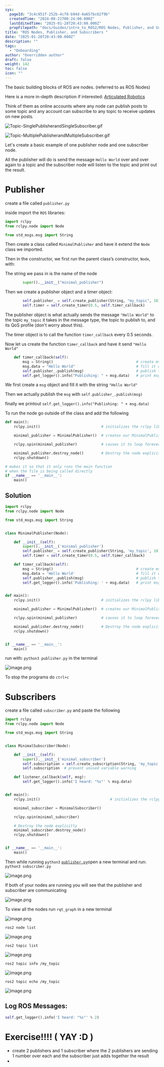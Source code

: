 ```yaml
---
sys:
  pageId: "3c4c951f-252b-4cf8-b94d-4a657bc62f9b"
  createdTime: "2024-08-21T00:24:00.000Z"
  lastEditedTime: "2025-01-28T20:43:00.000Z"
  propFilepath: "docs/Guides/intro_to_ROS2/ROS Nodes, Publisher, and Subscribers .md"
title: "ROS Nodes, Publisher, and Subscribers "
date: "2025-01-28T20:43:00.000Z"
description: ""
tags:
  - "Onboarding"
author: "Overridden author"
draft: false
weight: 142
toc: false
icon: ""
---
```


The basic building blocks of ROS are nodes. (referred to as ROS Nodes)

Here is a more in-depth description if interested: [Articulated Robotics](https://articulatedrobotics.xyz/tutorials/ready-for-ros/ros-overview#2-nodes)

Think of them as online accounts where any node can publish posts to some topic and any account can subscribe to any topic to receive updates on new posts.

![Topic-SinglePublisherandSingleSubscriber.gif](https://docs.ros.org/en/humble/_images/Topic-SinglePublisherandSingleSubscriber.gif)

![Topic-MultiplePublisherandMultipleSubscriber.gif](https://docs.ros.org/en/humble/_images/Topic-MultiplePublisherandMultipleSubscriber.gif)

Let's create a basic example of one publisher node and one subscriber node.

All the publisher will do is send the message `Hello World` over and over again to a topic and the subscriber node will listen to the topic and print out the result.

# Publisher

create a file called `publisher.py` 

inside import the `ROS` libraries:

```python
import rclpy
from rclpy.node import Node

from std_msgs.msg import String
```

Then create a class called `MinimalPublisher` and have it extend the `Node` class we imported.

Then in the constructor, we first run the parent class’s constructor, `Node`, with:

The string we pass in is the name of the node

```python
        super().__init__("minimal_publisher")
```

Then we create a publisher object and a timer object:

```python
        self.publisher_ = self.create_publisher(String, "my_topic", 10)
        self.timer = self.create_timer(0.5, self.timer_callback)
```

The publisher object is what actually sends the message `"Hello World"` to the topic `my_topic` it takes in the message type, the topic to publish to, and its QoS profile (don't worry about this).

The timer object is to call the function `timer_callback` every 0.5 seconds.

Now let us create the function `timer_callback` and have it send `"Hello World"`

```python
    def timer_callback(self):
        msg = String()                                      # create msg object
        msg.data = "Hello World"                            # fill it with data
        self.publisher_.publish(msg)                        # publish the message
        self.get_logger().info("Publishing: " + msg.data)   # print msg
```

We first create a `msg` object and fill it with the string `"Hello World"`

Then we actually publish the `msg` with `self.publisher_.publish(msg)`

finally we printout `self.get_logger().info("Publishing: " + msg.data)`

To run the node go outside of the class and add the following

```python
def main():
    rclpy.init()                            # initializes the rclpy library

    minimal_publisher = MinimalPublisher()  # creates our MinimalPublisher object

    rclpy.spin(minimal_publisher)           # causes it to loop forever

    minimal_publisher.destroy_node()        # Destroy the node explicitly
    rclpy.shutdown()

# makes it so that it only runs the main function
# when the file is being called directly
if __name__ == '__main__': 
    main()
```

## Solution

```python
import rclpy
from rclpy.node import Node

from std_msgs.msg import String


class MinimalPublisher(Node):

    def __init__(self):
        super().__init__('minimal_publisher')
        self.publisher_ = self.create_publisher(String, 'my_topic', 10)
        self.timer = self.create_timer(0.5, self.timer_callback)

    def timer_callback(self):
        msg = String()                                      # create msg object
        msg.data = 'Hello World'                            # fill it with data
        self.publisher_.publish(msg)                        # publish the message
        self.get_logger().info('Publishing: ' + msg.data)   # print msg


def main():
    rclpy.init()                            # initializes the rclpy library

    minimal_publisher = MinimalPublisher()  # creates our MinimalPublisher object

    rclpy.spin(minimal_publisher)           # causes it to loop forever

    minimal_publisher.destroy_node()        # Destroy the node explicitly
    rclpy.shutdown()


if __name__ == '__main__':
    main()
```

run with: `python3 publisher.py` in the terminal

![image.png](https://prod-files-secure.s3.us-west-2.amazonaws.com/d518164a-d88e-44d1-a4ee-3adb3bd8bce0/9214accb-ad5b-44f1-a31c-b3167c59138b/image.png?X-Amz-Algorithm=AWS4-HMAC-SHA256&X-Amz-Content-Sha256=UNSIGNED-PAYLOAD&X-Amz-Credential=ASIAZI2LB4662A63RJQT%2F20250604%2Fus-west-2%2Fs3%2Faws4_request&X-Amz-Date=20250604T091005Z&X-Amz-Expires=3600&X-Amz-Security-Token=IQoJb3JpZ2luX2VjEE8aCXVzLXdlc3QtMiJGMEQCIHR21Nu9NV35nb0%2FCq2MOg4hd7uwxXSs4RIqO7Niu6N6AiAD4VrJuPADIZZinPSONlB3I23PzFGlumGfy16Ymth64Sr%2FAwgoEAAaDDYzNzQyMzE4MzgwNSIM4f6tX7xP%2B4vIKt9tKtwD1Dh6uxgbpsx4sG7xxwQSe4NsYDMsR23%2BjJrMFTyOgOD5oGLfadq0DRS4epCH3%2FPUSVsKI9dbSpcr7aAmNkvmrbTUBJOaIqxh1%2FAgkLR6Tx8UzWXVQipQ7fNtyZuO5R49BR7%2FZuq%2Bf6OXZ66TEqm%2BoXMqfOGcx1vuS3DnnAJGSw7H%2BtRfT00MqtfbCvOCtDlDZ8HUeKBQtDy5sYnJ6TfhMp%2FpvAynx7tPfnnO9wOLe3Cojq8S5SlwtvA1zEUPHaPKeU%2BNiU0%2BXZ8Cc2bFMv0ZMpESeHRxKyqlCb7QPtkLkcP%2FJqqAV9UPqgfzUWJC%2Fo1kMeLNZba2Ee08rwwVA12jtG984XuUIGXH9TQXYZZLYjIk346tc4%2BXCnUAlDezY0Zh39ISDUBnHybXTA32QPlDj5fh3PvSU%2Bkak1TGeoco8RMmLx4tt%2FpN7MB54U8TQOYzODNW8sg5EPDbs6npy7wqxkiBc%2BJ08t%2Bmr0J%2BQNLvkYf6xAGVn5MMeurwXfspK2tb6dIt%2By4Scs98IFvs3Cqo1jFv%2BKeLFmFgTRII7VcFDfhV%2F6ptXErPBetzSCkL6cuIui9%2B4x3RahWDtgAxwyUAsoRsc0H5xyohANZOkL9t8ZhFzuiyDyOufvwVcB8w1eX%2FwQY6pgERlR9pnB%2FBkxssk7Jw%2FPyJB96pmHOcwL%2FJuoTCnM9UvVcHysZ1eAMApgE%2BnEKFCK%2BM3HXsC9IbeliygA%2F89dW211svWILaVwv3%2FaDvRF4QYS%2F8I3El7KcM51N4Wzn%2BNKTCQdZBAfu8XKSOghvDc83lFItUs%2BF38O2m%2BpngAYAADR3tDqKPkiGngPgCwlq8vHewvGM%2FkSyR%2FsN68czeZqSt%2FKMkJI2E&X-Amz-Signature=d58b996886843d155d5a9e6aea469d52f9149a6482331fe06f4da835fc67cd5c&X-Amz-SignedHeaders=host&x-id=GetObject)

To stop the programs do `ctrl+c`

# Subscribers

create a file called `subscriber.py` and paste the following

```python
import rclpy
from rclpy.node import Node

from std_msgs.msg import String


class MinimalSubscriber(Node):

    def __init__(self):
        super().__init__('minimal_subscriber')
        self.subscription = self.create_subscription(String, 'my_topic', self.listener_callback, 10)
        self.subscription  # prevent unused variable warning

    def listener_callback(self, msg):
        self.get_logger().info('I heard: "%s"' % msg.data)


def main():
    rclpy.init()                                # initializes the rclpy library

    minimal_subscriber = MinimalSubscriber()

    rclpy.spin(minimal_subscriber)

    # Destroy the node explicitly
    minimal_subscriber.destroy_node()
    rclpy.shutdown()


if __name__ == '__main__':
    main()
```

Then while running `python3` [`publisher.py`](http://publisher.py/)open a new terminal and run: `python3 subscriber.py` 

![image.png](https://prod-files-secure.s3.us-west-2.amazonaws.com/d518164a-d88e-44d1-a4ee-3adb3bd8bce0/611fccf2-c738-4dbd-94e9-98f209092866/image.png?X-Amz-Algorithm=AWS4-HMAC-SHA256&X-Amz-Content-Sha256=UNSIGNED-PAYLOAD&X-Amz-Credential=ASIAZI2LB4662A63RJQT%2F20250604%2Fus-west-2%2Fs3%2Faws4_request&X-Amz-Date=20250604T091005Z&X-Amz-Expires=3600&X-Amz-Security-Token=IQoJb3JpZ2luX2VjEE8aCXVzLXdlc3QtMiJGMEQCIHR21Nu9NV35nb0%2FCq2MOg4hd7uwxXSs4RIqO7Niu6N6AiAD4VrJuPADIZZinPSONlB3I23PzFGlumGfy16Ymth64Sr%2FAwgoEAAaDDYzNzQyMzE4MzgwNSIM4f6tX7xP%2B4vIKt9tKtwD1Dh6uxgbpsx4sG7xxwQSe4NsYDMsR23%2BjJrMFTyOgOD5oGLfadq0DRS4epCH3%2FPUSVsKI9dbSpcr7aAmNkvmrbTUBJOaIqxh1%2FAgkLR6Tx8UzWXVQipQ7fNtyZuO5R49BR7%2FZuq%2Bf6OXZ66TEqm%2BoXMqfOGcx1vuS3DnnAJGSw7H%2BtRfT00MqtfbCvOCtDlDZ8HUeKBQtDy5sYnJ6TfhMp%2FpvAynx7tPfnnO9wOLe3Cojq8S5SlwtvA1zEUPHaPKeU%2BNiU0%2BXZ8Cc2bFMv0ZMpESeHRxKyqlCb7QPtkLkcP%2FJqqAV9UPqgfzUWJC%2Fo1kMeLNZba2Ee08rwwVA12jtG984XuUIGXH9TQXYZZLYjIk346tc4%2BXCnUAlDezY0Zh39ISDUBnHybXTA32QPlDj5fh3PvSU%2Bkak1TGeoco8RMmLx4tt%2FpN7MB54U8TQOYzODNW8sg5EPDbs6npy7wqxkiBc%2BJ08t%2Bmr0J%2BQNLvkYf6xAGVn5MMeurwXfspK2tb6dIt%2By4Scs98IFvs3Cqo1jFv%2BKeLFmFgTRII7VcFDfhV%2F6ptXErPBetzSCkL6cuIui9%2B4x3RahWDtgAxwyUAsoRsc0H5xyohANZOkL9t8ZhFzuiyDyOufvwVcB8w1eX%2FwQY6pgERlR9pnB%2FBkxssk7Jw%2FPyJB96pmHOcwL%2FJuoTCnM9UvVcHysZ1eAMApgE%2BnEKFCK%2BM3HXsC9IbeliygA%2F89dW211svWILaVwv3%2FaDvRF4QYS%2F8I3El7KcM51N4Wzn%2BNKTCQdZBAfu8XKSOghvDc83lFItUs%2BF38O2m%2BpngAYAADR3tDqKPkiGngPgCwlq8vHewvGM%2FkSyR%2FsN68czeZqSt%2FKMkJI2E&X-Amz-Signature=500b43181af4e10188f6d3bbc6fb41dd8f767eee47a1145d8a8a1366799a54f5&X-Amz-SignedHeaders=host&x-id=GetObject)

If both of your nodes are running you will see that the publisher and subscriber are communicating

![image.png](https://prod-files-secure.s3.us-west-2.amazonaws.com/d518164a-d88e-44d1-a4ee-3adb3bd8bce0/eea428b5-1cf0-43bb-a30b-81cbaf6c5c78/image.png?X-Amz-Algorithm=AWS4-HMAC-SHA256&X-Amz-Content-Sha256=UNSIGNED-PAYLOAD&X-Amz-Credential=ASIAZI2LB4662A63RJQT%2F20250604%2Fus-west-2%2Fs3%2Faws4_request&X-Amz-Date=20250604T091005Z&X-Amz-Expires=3600&X-Amz-Security-Token=IQoJb3JpZ2luX2VjEE8aCXVzLXdlc3QtMiJGMEQCIHR21Nu9NV35nb0%2FCq2MOg4hd7uwxXSs4RIqO7Niu6N6AiAD4VrJuPADIZZinPSONlB3I23PzFGlumGfy16Ymth64Sr%2FAwgoEAAaDDYzNzQyMzE4MzgwNSIM4f6tX7xP%2B4vIKt9tKtwD1Dh6uxgbpsx4sG7xxwQSe4NsYDMsR23%2BjJrMFTyOgOD5oGLfadq0DRS4epCH3%2FPUSVsKI9dbSpcr7aAmNkvmrbTUBJOaIqxh1%2FAgkLR6Tx8UzWXVQipQ7fNtyZuO5R49BR7%2FZuq%2Bf6OXZ66TEqm%2BoXMqfOGcx1vuS3DnnAJGSw7H%2BtRfT00MqtfbCvOCtDlDZ8HUeKBQtDy5sYnJ6TfhMp%2FpvAynx7tPfnnO9wOLe3Cojq8S5SlwtvA1zEUPHaPKeU%2BNiU0%2BXZ8Cc2bFMv0ZMpESeHRxKyqlCb7QPtkLkcP%2FJqqAV9UPqgfzUWJC%2Fo1kMeLNZba2Ee08rwwVA12jtG984XuUIGXH9TQXYZZLYjIk346tc4%2BXCnUAlDezY0Zh39ISDUBnHybXTA32QPlDj5fh3PvSU%2Bkak1TGeoco8RMmLx4tt%2FpN7MB54U8TQOYzODNW8sg5EPDbs6npy7wqxkiBc%2BJ08t%2Bmr0J%2BQNLvkYf6xAGVn5MMeurwXfspK2tb6dIt%2By4Scs98IFvs3Cqo1jFv%2BKeLFmFgTRII7VcFDfhV%2F6ptXErPBetzSCkL6cuIui9%2B4x3RahWDtgAxwyUAsoRsc0H5xyohANZOkL9t8ZhFzuiyDyOufvwVcB8w1eX%2FwQY6pgERlR9pnB%2FBkxssk7Jw%2FPyJB96pmHOcwL%2FJuoTCnM9UvVcHysZ1eAMApgE%2BnEKFCK%2BM3HXsC9IbeliygA%2F89dW211svWILaVwv3%2FaDvRF4QYS%2F8I3El7KcM51N4Wzn%2BNKTCQdZBAfu8XKSOghvDc83lFItUs%2BF38O2m%2BpngAYAADR3tDqKPkiGngPgCwlq8vHewvGM%2FkSyR%2FsN68czeZqSt%2FKMkJI2E&X-Amz-Signature=6f3e5cea5c43b2131f9734cd9e19c230041ff7e33fb73116238b7c58ed735256&X-Amz-SignedHeaders=host&x-id=GetObject)

To view all the nodes run `rqt_graph` in a new terminal

![image.png](https://prod-files-secure.s3.us-west-2.amazonaws.com/d518164a-d88e-44d1-a4ee-3adb3bd8bce0/1d98e964-4318-4d62-b5c4-8c8f78368598/image.png?X-Amz-Algorithm=AWS4-HMAC-SHA256&X-Amz-Content-Sha256=UNSIGNED-PAYLOAD&X-Amz-Credential=ASIAZI2LB4662A63RJQT%2F20250604%2Fus-west-2%2Fs3%2Faws4_request&X-Amz-Date=20250604T091005Z&X-Amz-Expires=3600&X-Amz-Security-Token=IQoJb3JpZ2luX2VjEE8aCXVzLXdlc3QtMiJGMEQCIHR21Nu9NV35nb0%2FCq2MOg4hd7uwxXSs4RIqO7Niu6N6AiAD4VrJuPADIZZinPSONlB3I23PzFGlumGfy16Ymth64Sr%2FAwgoEAAaDDYzNzQyMzE4MzgwNSIM4f6tX7xP%2B4vIKt9tKtwD1Dh6uxgbpsx4sG7xxwQSe4NsYDMsR23%2BjJrMFTyOgOD5oGLfadq0DRS4epCH3%2FPUSVsKI9dbSpcr7aAmNkvmrbTUBJOaIqxh1%2FAgkLR6Tx8UzWXVQipQ7fNtyZuO5R49BR7%2FZuq%2Bf6OXZ66TEqm%2BoXMqfOGcx1vuS3DnnAJGSw7H%2BtRfT00MqtfbCvOCtDlDZ8HUeKBQtDy5sYnJ6TfhMp%2FpvAynx7tPfnnO9wOLe3Cojq8S5SlwtvA1zEUPHaPKeU%2BNiU0%2BXZ8Cc2bFMv0ZMpESeHRxKyqlCb7QPtkLkcP%2FJqqAV9UPqgfzUWJC%2Fo1kMeLNZba2Ee08rwwVA12jtG984XuUIGXH9TQXYZZLYjIk346tc4%2BXCnUAlDezY0Zh39ISDUBnHybXTA32QPlDj5fh3PvSU%2Bkak1TGeoco8RMmLx4tt%2FpN7MB54U8TQOYzODNW8sg5EPDbs6npy7wqxkiBc%2BJ08t%2Bmr0J%2BQNLvkYf6xAGVn5MMeurwXfspK2tb6dIt%2By4Scs98IFvs3Cqo1jFv%2BKeLFmFgTRII7VcFDfhV%2F6ptXErPBetzSCkL6cuIui9%2B4x3RahWDtgAxwyUAsoRsc0H5xyohANZOkL9t8ZhFzuiyDyOufvwVcB8w1eX%2FwQY6pgERlR9pnB%2FBkxssk7Jw%2FPyJB96pmHOcwL%2FJuoTCnM9UvVcHysZ1eAMApgE%2BnEKFCK%2BM3HXsC9IbeliygA%2F89dW211svWILaVwv3%2FaDvRF4QYS%2F8I3El7KcM51N4Wzn%2BNKTCQdZBAfu8XKSOghvDc83lFItUs%2BF38O2m%2BpngAYAADR3tDqKPkiGngPgCwlq8vHewvGM%2FkSyR%2FsN68czeZqSt%2FKMkJI2E&X-Amz-Signature=185952c3c816812a83e99cc627717718961a182ab493d62c1d37731ff27e9398&X-Amz-SignedHeaders=host&x-id=GetObject)

`ros2 node list`

![image.png](https://prod-files-secure.s3.us-west-2.amazonaws.com/d518164a-d88e-44d1-a4ee-3adb3bd8bce0/680ac8cf-e6d9-4164-9ece-5b9a6fccffee/image.png?X-Amz-Algorithm=AWS4-HMAC-SHA256&X-Amz-Content-Sha256=UNSIGNED-PAYLOAD&X-Amz-Credential=ASIAZI2LB4662A63RJQT%2F20250604%2Fus-west-2%2Fs3%2Faws4_request&X-Amz-Date=20250604T091005Z&X-Amz-Expires=3600&X-Amz-Security-Token=IQoJb3JpZ2luX2VjEE8aCXVzLXdlc3QtMiJGMEQCIHR21Nu9NV35nb0%2FCq2MOg4hd7uwxXSs4RIqO7Niu6N6AiAD4VrJuPADIZZinPSONlB3I23PzFGlumGfy16Ymth64Sr%2FAwgoEAAaDDYzNzQyMzE4MzgwNSIM4f6tX7xP%2B4vIKt9tKtwD1Dh6uxgbpsx4sG7xxwQSe4NsYDMsR23%2BjJrMFTyOgOD5oGLfadq0DRS4epCH3%2FPUSVsKI9dbSpcr7aAmNkvmrbTUBJOaIqxh1%2FAgkLR6Tx8UzWXVQipQ7fNtyZuO5R49BR7%2FZuq%2Bf6OXZ66TEqm%2BoXMqfOGcx1vuS3DnnAJGSw7H%2BtRfT00MqtfbCvOCtDlDZ8HUeKBQtDy5sYnJ6TfhMp%2FpvAynx7tPfnnO9wOLe3Cojq8S5SlwtvA1zEUPHaPKeU%2BNiU0%2BXZ8Cc2bFMv0ZMpESeHRxKyqlCb7QPtkLkcP%2FJqqAV9UPqgfzUWJC%2Fo1kMeLNZba2Ee08rwwVA12jtG984XuUIGXH9TQXYZZLYjIk346tc4%2BXCnUAlDezY0Zh39ISDUBnHybXTA32QPlDj5fh3PvSU%2Bkak1TGeoco8RMmLx4tt%2FpN7MB54U8TQOYzODNW8sg5EPDbs6npy7wqxkiBc%2BJ08t%2Bmr0J%2BQNLvkYf6xAGVn5MMeurwXfspK2tb6dIt%2By4Scs98IFvs3Cqo1jFv%2BKeLFmFgTRII7VcFDfhV%2F6ptXErPBetzSCkL6cuIui9%2B4x3RahWDtgAxwyUAsoRsc0H5xyohANZOkL9t8ZhFzuiyDyOufvwVcB8w1eX%2FwQY6pgERlR9pnB%2FBkxssk7Jw%2FPyJB96pmHOcwL%2FJuoTCnM9UvVcHysZ1eAMApgE%2BnEKFCK%2BM3HXsC9IbeliygA%2F89dW211svWILaVwv3%2FaDvRF4QYS%2F8I3El7KcM51N4Wzn%2BNKTCQdZBAfu8XKSOghvDc83lFItUs%2BF38O2m%2BpngAYAADR3tDqKPkiGngPgCwlq8vHewvGM%2FkSyR%2FsN68czeZqSt%2FKMkJI2E&X-Amz-Signature=f6df4fd19f1016700640dc80de329bbeb0ee383270779665b9c42bf544ceb4a7&X-Amz-SignedHeaders=host&x-id=GetObject)

`ros2 topic list`

![image.png](https://prod-files-secure.s3.us-west-2.amazonaws.com/d518164a-d88e-44d1-a4ee-3adb3bd8bce0/eee2ebe1-27ef-4a4a-96fb-2ca54126fb29/image.png?X-Amz-Algorithm=AWS4-HMAC-SHA256&X-Amz-Content-Sha256=UNSIGNED-PAYLOAD&X-Amz-Credential=ASIAZI2LB4662A63RJQT%2F20250604%2Fus-west-2%2Fs3%2Faws4_request&X-Amz-Date=20250604T091005Z&X-Amz-Expires=3600&X-Amz-Security-Token=IQoJb3JpZ2luX2VjEE8aCXVzLXdlc3QtMiJGMEQCIHR21Nu9NV35nb0%2FCq2MOg4hd7uwxXSs4RIqO7Niu6N6AiAD4VrJuPADIZZinPSONlB3I23PzFGlumGfy16Ymth64Sr%2FAwgoEAAaDDYzNzQyMzE4MzgwNSIM4f6tX7xP%2B4vIKt9tKtwD1Dh6uxgbpsx4sG7xxwQSe4NsYDMsR23%2BjJrMFTyOgOD5oGLfadq0DRS4epCH3%2FPUSVsKI9dbSpcr7aAmNkvmrbTUBJOaIqxh1%2FAgkLR6Tx8UzWXVQipQ7fNtyZuO5R49BR7%2FZuq%2Bf6OXZ66TEqm%2BoXMqfOGcx1vuS3DnnAJGSw7H%2BtRfT00MqtfbCvOCtDlDZ8HUeKBQtDy5sYnJ6TfhMp%2FpvAynx7tPfnnO9wOLe3Cojq8S5SlwtvA1zEUPHaPKeU%2BNiU0%2BXZ8Cc2bFMv0ZMpESeHRxKyqlCb7QPtkLkcP%2FJqqAV9UPqgfzUWJC%2Fo1kMeLNZba2Ee08rwwVA12jtG984XuUIGXH9TQXYZZLYjIk346tc4%2BXCnUAlDezY0Zh39ISDUBnHybXTA32QPlDj5fh3PvSU%2Bkak1TGeoco8RMmLx4tt%2FpN7MB54U8TQOYzODNW8sg5EPDbs6npy7wqxkiBc%2BJ08t%2Bmr0J%2BQNLvkYf6xAGVn5MMeurwXfspK2tb6dIt%2By4Scs98IFvs3Cqo1jFv%2BKeLFmFgTRII7VcFDfhV%2F6ptXErPBetzSCkL6cuIui9%2B4x3RahWDtgAxwyUAsoRsc0H5xyohANZOkL9t8ZhFzuiyDyOufvwVcB8w1eX%2FwQY6pgERlR9pnB%2FBkxssk7Jw%2FPyJB96pmHOcwL%2FJuoTCnM9UvVcHysZ1eAMApgE%2BnEKFCK%2BM3HXsC9IbeliygA%2F89dW211svWILaVwv3%2FaDvRF4QYS%2F8I3El7KcM51N4Wzn%2BNKTCQdZBAfu8XKSOghvDc83lFItUs%2BF38O2m%2BpngAYAADR3tDqKPkiGngPgCwlq8vHewvGM%2FkSyR%2FsN68czeZqSt%2FKMkJI2E&X-Amz-Signature=beed241a73249dc245d1d22e6960a9895afe60825bbf7d8404bf5d4208418df4&X-Amz-SignedHeaders=host&x-id=GetObject)

`ros2 topic info /my_topic`

![image.png](https://prod-files-secure.s3.us-west-2.amazonaws.com/d518164a-d88e-44d1-a4ee-3adb3bd8bce0/6288ef12-cb9e-406f-b9eb-65feed3a9011/image.png?X-Amz-Algorithm=AWS4-HMAC-SHA256&X-Amz-Content-Sha256=UNSIGNED-PAYLOAD&X-Amz-Credential=ASIAZI2LB4662A63RJQT%2F20250604%2Fus-west-2%2Fs3%2Faws4_request&X-Amz-Date=20250604T091005Z&X-Amz-Expires=3600&X-Amz-Security-Token=IQoJb3JpZ2luX2VjEE8aCXVzLXdlc3QtMiJGMEQCIHR21Nu9NV35nb0%2FCq2MOg4hd7uwxXSs4RIqO7Niu6N6AiAD4VrJuPADIZZinPSONlB3I23PzFGlumGfy16Ymth64Sr%2FAwgoEAAaDDYzNzQyMzE4MzgwNSIM4f6tX7xP%2B4vIKt9tKtwD1Dh6uxgbpsx4sG7xxwQSe4NsYDMsR23%2BjJrMFTyOgOD5oGLfadq0DRS4epCH3%2FPUSVsKI9dbSpcr7aAmNkvmrbTUBJOaIqxh1%2FAgkLR6Tx8UzWXVQipQ7fNtyZuO5R49BR7%2FZuq%2Bf6OXZ66TEqm%2BoXMqfOGcx1vuS3DnnAJGSw7H%2BtRfT00MqtfbCvOCtDlDZ8HUeKBQtDy5sYnJ6TfhMp%2FpvAynx7tPfnnO9wOLe3Cojq8S5SlwtvA1zEUPHaPKeU%2BNiU0%2BXZ8Cc2bFMv0ZMpESeHRxKyqlCb7QPtkLkcP%2FJqqAV9UPqgfzUWJC%2Fo1kMeLNZba2Ee08rwwVA12jtG984XuUIGXH9TQXYZZLYjIk346tc4%2BXCnUAlDezY0Zh39ISDUBnHybXTA32QPlDj5fh3PvSU%2Bkak1TGeoco8RMmLx4tt%2FpN7MB54U8TQOYzODNW8sg5EPDbs6npy7wqxkiBc%2BJ08t%2Bmr0J%2BQNLvkYf6xAGVn5MMeurwXfspK2tb6dIt%2By4Scs98IFvs3Cqo1jFv%2BKeLFmFgTRII7VcFDfhV%2F6ptXErPBetzSCkL6cuIui9%2B4x3RahWDtgAxwyUAsoRsc0H5xyohANZOkL9t8ZhFzuiyDyOufvwVcB8w1eX%2FwQY6pgERlR9pnB%2FBkxssk7Jw%2FPyJB96pmHOcwL%2FJuoTCnM9UvVcHysZ1eAMApgE%2BnEKFCK%2BM3HXsC9IbeliygA%2F89dW211svWILaVwv3%2FaDvRF4QYS%2F8I3El7KcM51N4Wzn%2BNKTCQdZBAfu8XKSOghvDc83lFItUs%2BF38O2m%2BpngAYAADR3tDqKPkiGngPgCwlq8vHewvGM%2FkSyR%2FsN68czeZqSt%2FKMkJI2E&X-Amz-Signature=56fb501261e37197702f5c8b1972bed40c77661e8ec60ecfa7963aba579ceab3&X-Amz-SignedHeaders=host&x-id=GetObject)

`ros2 topic echo /my_topic`

![image.png](https://prod-files-secure.s3.us-west-2.amazonaws.com/d518164a-d88e-44d1-a4ee-3adb3bd8bce0/0a6fcb4d-422d-4a6c-a803-749ef4adf2c6/image.png?X-Amz-Algorithm=AWS4-HMAC-SHA256&X-Amz-Content-Sha256=UNSIGNED-PAYLOAD&X-Amz-Credential=ASIAZI2LB4662A63RJQT%2F20250604%2Fus-west-2%2Fs3%2Faws4_request&X-Amz-Date=20250604T091005Z&X-Amz-Expires=3600&X-Amz-Security-Token=IQoJb3JpZ2luX2VjEE8aCXVzLXdlc3QtMiJGMEQCIHR21Nu9NV35nb0%2FCq2MOg4hd7uwxXSs4RIqO7Niu6N6AiAD4VrJuPADIZZinPSONlB3I23PzFGlumGfy16Ymth64Sr%2FAwgoEAAaDDYzNzQyMzE4MzgwNSIM4f6tX7xP%2B4vIKt9tKtwD1Dh6uxgbpsx4sG7xxwQSe4NsYDMsR23%2BjJrMFTyOgOD5oGLfadq0DRS4epCH3%2FPUSVsKI9dbSpcr7aAmNkvmrbTUBJOaIqxh1%2FAgkLR6Tx8UzWXVQipQ7fNtyZuO5R49BR7%2FZuq%2Bf6OXZ66TEqm%2BoXMqfOGcx1vuS3DnnAJGSw7H%2BtRfT00MqtfbCvOCtDlDZ8HUeKBQtDy5sYnJ6TfhMp%2FpvAynx7tPfnnO9wOLe3Cojq8S5SlwtvA1zEUPHaPKeU%2BNiU0%2BXZ8Cc2bFMv0ZMpESeHRxKyqlCb7QPtkLkcP%2FJqqAV9UPqgfzUWJC%2Fo1kMeLNZba2Ee08rwwVA12jtG984XuUIGXH9TQXYZZLYjIk346tc4%2BXCnUAlDezY0Zh39ISDUBnHybXTA32QPlDj5fh3PvSU%2Bkak1TGeoco8RMmLx4tt%2FpN7MB54U8TQOYzODNW8sg5EPDbs6npy7wqxkiBc%2BJ08t%2Bmr0J%2BQNLvkYf6xAGVn5MMeurwXfspK2tb6dIt%2By4Scs98IFvs3Cqo1jFv%2BKeLFmFgTRII7VcFDfhV%2F6ptXErPBetzSCkL6cuIui9%2B4x3RahWDtgAxwyUAsoRsc0H5xyohANZOkL9t8ZhFzuiyDyOufvwVcB8w1eX%2FwQY6pgERlR9pnB%2FBkxssk7Jw%2FPyJB96pmHOcwL%2FJuoTCnM9UvVcHysZ1eAMApgE%2BnEKFCK%2BM3HXsC9IbeliygA%2F89dW211svWILaVwv3%2FaDvRF4QYS%2F8I3El7KcM51N4Wzn%2BNKTCQdZBAfu8XKSOghvDc83lFItUs%2BF38O2m%2BpngAYAADR3tDqKPkiGngPgCwlq8vHewvGM%2FkSyR%2FsN68czeZqSt%2FKMkJI2E&X-Amz-Signature=ba66e1d0711c6eb43bf726c7c0dbd71149e975e2bfb1b956dc8e29b4f214e08d&X-Amz-SignedHeaders=host&x-id=GetObject)

## Log ROS Messages:

```python
self.get_logger().info('I heard: "%s"' % 2)
```

# Exercise!!!! ( YAY :D )

- create 2 publishers and 1 subscriber where the 2 publishers are sending 1 number over each and the subscriber just adds together the result
- 
